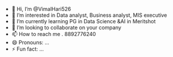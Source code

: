 - 👋 Hi, I’m @VimalHari526
- 👀 I’m interested in Data analyst, Business analyst, MIS executive
- 🌱 I’m currently learning PG in Data Science &AI in Meritshot
- 💞️ I’m looking to collaborate on your company
- 📫 How to reach me . 8892776240
- 😄 Pronouns: ...
- ⚡ Fun fact: ...

<!---
VimalHari526/VimalHari526 is a ✨ special ✨ repository because its `README.md` (this file) appears on your GitHub profile.
You can click the Preview link to take a look at your changes.
--->
